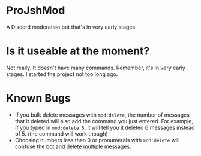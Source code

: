 # ProJshMod
A Discord moderation bot that's in very early stages.
# Is it useable at the moment?
Not really. It doesn't have many commands. Remember, it's in very early stages. I started the project not too long ago.
# Known Bugs
- If you bulk delete messages with `mod:delete`, the number of messages that it deleted will also add the command you just entered. For example, if you typed in `mod:delete 5`, it will tell you it deleted 6 messages instead of 5. (the command will work though)
- Choosing numbers less than 0 or pronumerals with `mod:delete` will confuse the bot and delete multiple messages.